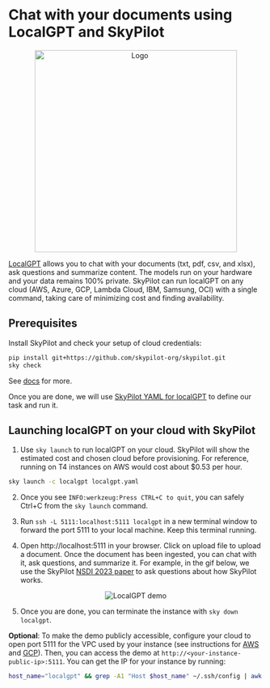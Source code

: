 # Chat with your documents using LocalGPT and SkyPilot

<p align="center">
    <img src="https://i.imgur.com/k1IuhtV.png" alt="Logo" width="400"/>
</p>

[LocalGPT](https://github.com/PromtEngineer/localGPT) allows you to chat with your documents (txt, pdf, csv, and xlsx), ask questions and summarize content. The models run on your hardware and your data remains 100% private.
SkyPilot can run localGPT on any cloud (AWS, Azure, GCP, Lambda Cloud, IBM, Samsung, OCI) with a single command, taking care of minimizing cost and finding availability.

## Prerequisites
Install SkyPilot and check your setup of cloud credentials:
```bash
pip install git+https://github.com/skypilot-org/skypilot.git
sky check
```
See [docs](https://skypilot.readthedocs.io/en/latest/getting-started/installation.html) for more.

Once you are done, we will use [SkyPilot YAML for localGPT](localgpt.yaml) to define our task and run it.


## Launching localGPT on your cloud with SkyPilot
1. Use `sky launch` to run localGPT on your cloud. SkyPilot will show the estimated cost and chosen cloud before provisioning. For reference, running on T4 instances on AWS would cost about $0.53 per hour. 
```bash
sky launch -c localgpt localgpt.yaml
```

2. Once you see `INFO:werkzeug:Press CTRL+C to quit`, you can safely Ctrl+C from the `sky launch` command.

3. Run `ssh -L 5111:localhost:5111 localgpt` in a new terminal window to forward the port 5111 to your local machine. Keep this terminal running.

4. Open http://localhost:5111 in your browser. Click on upload file to upload a document. Once the document has been ingested, you can chat with it, ask questions, and summarize it. For example, in the gif below, we use the SkyPilot [NSDI 2023 paper](https://www.usenix.org/system/files/nsdi23-yang-zongheng.pdf) to ask questions about how SkyPilot works.

<p align="center">
    <img src="https://i.imgur.com/0mz6DOL.gif" alt="LocalGPT demo"/>
</p>

5. Once you are done, you can terminate the instance with `sky down localgpt`.


**Optional**: To make the demo publicly accessible, configure your cloud to open port 5111 for the VPC used by your instance (see instructions for [AWS](https://docs.aws.amazon.com/AWSEC2/latest/UserGuide/authorizing-access-to-an-instance.html) and [GCP](https://cloud.google.com/vpc/docs/using-firewalls)). Then, you can access the demo at `http://<your-instance-public-ip>:5111`. You can get the IP for your instance by running:
```bash
host_name="localgpt" && grep -A1 "Host $host_name" ~/.ssh/config | awk '/HostName/ {print $2}'
```
